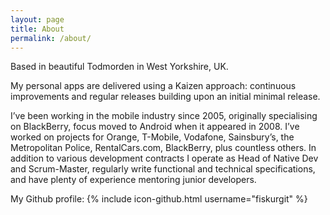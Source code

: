 ```yaml
---
layout: page
title: About
permalink: /about/
---
```


Based in beautiful Todmorden in West Yorkshire, UK.

My personal apps are delivered using a Kaizen approach: continuous improvements and regular releases building upon an initial minimal release.

I’ve been working in the mobile industry since 2005, originally specialising on BlackBerry, focus moved to Android when it appeared in 2008. I’ve worked on projects for Orange, T-Mobile, Vodafone, Sainsbury’s, the Metropolitan Police, RentalCars.com, BlackBerry, plus countless others. In addition to various development contracts I operate as Head of Native Dev and Scrum-Master, regularly write functional and technical specifications, and have plenty of experience mentoring junior developers.

My Github profile:
{% include icon-github.html username="fiskurgit" %}
